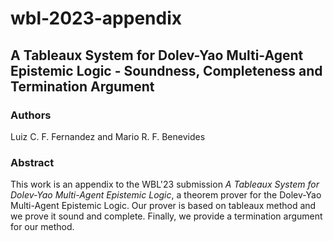 # wbl-2023-appendix

## A Tableaux System for Dolev-Yao Multi-Agent Epistemic Logic - Soundness, Completeness and Termination Argument

### Authors

Luiz C. F. Fernandez and Mario R. F. Benevides

### Abstract

This work is an appendix to the WBL'23 submission *A Tableaux System for Dolev-Yao Multi-Agent Epistemic Logic*, a theorem prover for the Dolev-Yao Multi-Agent Epistemic Logic. Our prover is based on tableaux method and we prove it sound and complete. Finally, we provide a termination argument for our method.